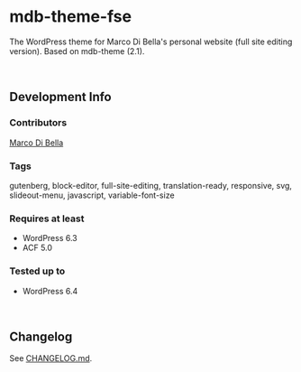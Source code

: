 # mdb-theme-fse
The WordPress theme for Marco Di Bella's personal website (full site editing version). Based on mdb-theme (2.1).

<br>

## Development Info

### Contributors
[Marco Di Bella](https://github.com/mdibella-dev)

### Tags
gutenberg, block-editor, full-site-editing, translation-ready, responsive, svg, slideout-menu, javascript, variable-font-size

### Requires at least

- WordPress 6.3
- ACF 5.0

### Tested up to

- WordPress 6.4

<br>

## Changelog

See [CHANGELOG.md](https://github.com/mdibella-dev/mdb-theme-fse/blob/main/CHANGELOG.md).
